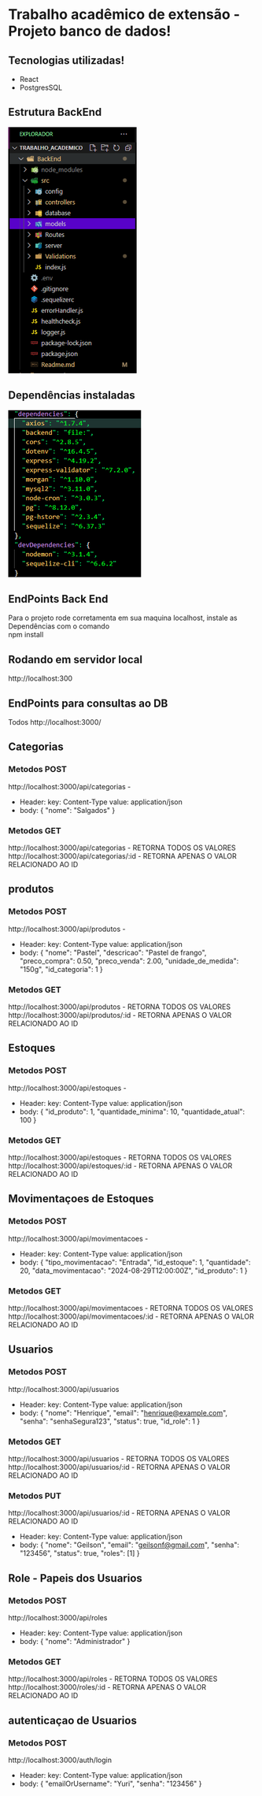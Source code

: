 # Trabalho acadêmico de extensão - Projeto banco de dados!


## Tecnologias utilizadas!
<ul>
    <li>React</li>
    <li>PostgresSQL</li>
</ul>

## Estrutura BackEnd
 <img src="./src/assets/EstrturaProjeto.png" >

 ## Dependências instaladas
 <img src="./src/assets/InstallDepend.png" >

## EndPoints Back End
Para o projeto rode corretamenta em sua maquina localhost, instale as Dependências com o comando <br>
npm install

## Rodando em servidor local 
http://localhost:300

## EndPoints para consultas ao DB
Todos http://localhost:3000/

## Categorias
 ### Metodos POST 
http://localhost:3000/api/categorias - 
- Header: key: Content-Type  value: application/json <br>
- body: 
{
  "nome": "Salgados"
}

 ### Metodos GET 
http://localhost:3000/api/categorias - RETORNA TODOS OS VALORES <br>
http://localhost:3000/api/categorias/:id - RETORNA APENAS O VALOR RELACIONADO AO ID <br> 

## produtos
 ### Metodos POST 
http://localhost:3000/api/produtos - 
- Header: key: Content-Type  value: application/json <br>
- body: 
{
  "nome": "Pastel",
  "descricao": "Pastel de frango",
  "preco_compra": 0.50,
  "preco_venda": 2.00,
  "unidade_de_medida": "150g",
  "id_categoria": 1
}

 ### Metodos GET 
http://localhost:3000/api/produtos - RETORNA TODOS OS VALORES <br>
http://localhost:3000/api/produtos/:id - RETORNA APENAS O VALOR RELACIONADO AO ID <br> 

 
## Estoques
 ### Metodos POST 
http://localhost:3000/api/estoques - 
- Header: key: Content-Type  value: application/json <br>
- body: 
{
  "id_produto": 1,
  "quantidade_minima": 10,
  "quantidade_atual": 100
}

 ### Metodos GET 
http://localhost:3000/api/estoques - RETORNA TODOS OS VALORES <br>
http://localhost:3000/api/estoques/:id - RETORNA APENAS O VALOR RELACIONADO AO ID <br> 


## Movimentaçoes de Estoques
 ### Metodos POST 
http://localhost:3000/api/movimentacoes - 
- Header: key: Content-Type  value: application/json <br>
- body: 
{
  "tipo_movimentacao": "Entrada",
  "id_estoque": 1,
  "quantidade": 20,
  "data_movimentacao": "2024-08-29T12:00:00Z",
  "id_produto": 1
}

 ### Metodos GET 
http://localhost:3000/api/movimentacoes - RETORNA TODOS OS VALORES <br>
http://localhost:3000/api/movimentacoes/:id - RETORNA APENAS O VALOR RELACIONADO AO ID <br> 


## Usuarios 
 ### Metodos POST 
http://localhost:3000/api/usuarios
- Header: key: Content-Type  value: application/json <br>
- body: 
{
  "nome": "Henrique",
  "email": "henrique@example.com",
  "senha": "senhaSegura123",
  "status": true,
  "id_role": 1
}

 ### Metodos GET 
http://localhost:3000/api/usuarios - RETORNA TODOS OS VALORES <br>
http://localhost:3000/api/usuarios/:id - RETORNA APENAS O VALOR RELACIONADO AO ID <br> 


### Metodos PUT 
http://localhost:3000/api/usuarios/:id - RETORNA APENAS O VALOR RELACIONADO AO ID <br> 
- Header: key: Content-Type  value: application/json <br>
- body: 
{
    "nome": "Geilson",
    "email": "geilsonf@gmail.com",
    "senha": "123456", 
    "status": true,
    "roles": [1] 
}


## Role - Papeis dos Usuarios 
 ### Metodos POST 
http://localhost:3000/api/roles
- Header: key: Content-Type  value: application/json <br>
- body: 
{
  "nome": "Administrador"
}

 ### Metodos GET 
http://localhost:3000/api/roles - RETORNA TODOS OS VALORES <br>
http://localhost:3000/roles/:id - RETORNA APENAS O VALOR RELACIONADO AO ID <br> 

 

## autenticaçao de Usuarios 
 ### Metodos POST 
http://localhost:3000/auth/login
- Header: key: Content-Type  value: application/json <br>
- body: 
{
  "emailOrUsername": "Yuri",
  "senha": "123456"
}